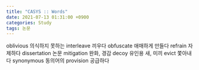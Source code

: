 ```yaml
---
title: "CASYS :: Words"
date: 2021-07-13 01:31:00 +0900
categories: Study
tags: 논문
---
```


oblivious 의식하지 못하는
interleave 끼우다
obfuscate 애매하게 만들다
refrain 자제하다
dissertation 논문
mitigation 완화, 경감
decoy 유인용 새, 미끼
evict 쫓아내다
synonymous 동의어의
provision 공급하다

